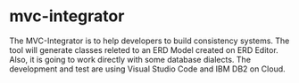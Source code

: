 # mvc-integrator
The MVC-Integrator is to help developers to build consistency systems. The tool will generate classes releted to an ERD Model created on ERD Editor. Also, it is going to work directly with some database dialects. The development and test are using Visual Studio Code and IBM DB2 on Cloud.

